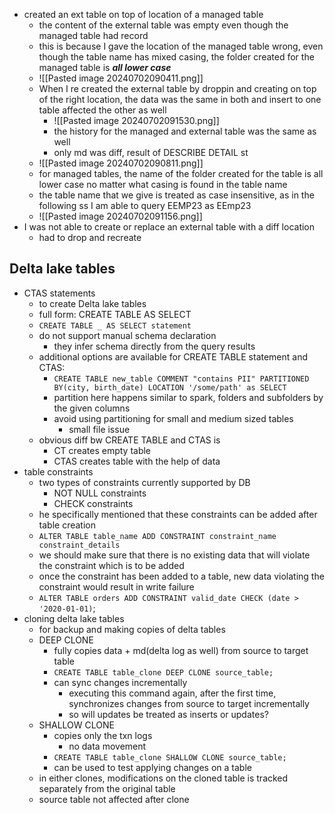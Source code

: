 - created an ext table on top of location of a managed table
	- the content of the external table was empty even though the managed table had record
	- this is because I gave the location of the managed table wrong, even though the table name has mixed casing, the folder created for the managed table is ***all lower case***
	- ![[Pasted image 20240702090411.png]]
	- When I re created the external table by droppin and creating on top of the right location, the data was the same in both and insert to one table affected the other as well
		- ![[Pasted image 20240702091530.png]]
		- the history for the managed and external table was the same as well
		- only md was diff, result of DESCRIBE DETAIL st
	- ![[Pasted image 20240702090811.png]]
	- for managed tables, the name of the folder created for the table is all lower case no matter what casing is found in the table name
	- the table name that we give is treated as case insensitive, as in the following ss I am able to query EEMP23 as EEmp23
	- ![[Pasted image 20240702091156.png]]
- I was not able to create or replace an external table with a diff location
	- had to drop and recreate


## Delta lake tables
- CTAS statements
	- to create Delta lake tables
	- full form: CREATE TABLE AS SELECT
	- `CREATE TABLE _ AS SELECT statement`
	- do not support manual schema declaration
		- they infer schema directly from the query results
	- additional options are available for CREATE TABLE statement and CTAS:
		- `CREATE TABLE new_table COMMENT "contains PII" PARTITIONED BY(city, birth_date) LOCATION '/some/path' as SELECT`
		- partition here happens similar to spark, folders and subfolders by the given columns
		- avoid using partitioning for small and medium sized tables
			- small file issue
	- obvious diff bw CREATE TABLE and CTAS is 
		- CT creates empty table
		- CTAS creates table with the help of data
- table constraints
	- two types of constraints currently supported by DB
		- NOT NULL constraints
		- CHECK constraints
	- he specifically mentioned that these constraints can be added after table creation
	- `ALTER TABLE table_name ADD CONSTRAINT constraint_name constraint_details`
	- we should make sure that there is no existing data that will violate the constraint which is to be added
	- once the constraint has been added to a table, new data violating the constraint would result in write failure
	- `ALTER TABLE orders ADD CONSTRAINT valid_date CHECK (date > '2020-01-01)`;
- cloning delta lake tables
	- for backup and making copies of delta tables
	- DEEP CLONE
		- fully copies data + md(delta log as well) from source to target table
		- `CREATE TABLE table_clone DEEP CLONE source_table;`
		- can sync changes incrementally
			- executing this command again, after the first time, synchronizes changes from source to target incrementally
			- so will updates be treated as inserts or updates?
	- SHALLOW CLONE
		- copies only the txn logs
			- no data movement
		- `CREATE TABLE table_clone SHALLOW CLONE source_table;`
		- can be used to test applying changes on a table
	- in either clones, modifications on the cloned table is tracked separately from the original table
	- source table not affected after clone